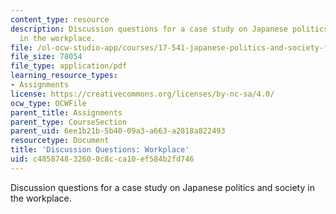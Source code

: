 ```yaml
---
content_type: resource
description: Discussion questions for a case study on Japanese politics and society
  in the workplace.
file: /ol-ocw-studio-app/courses/17-541-japanese-politics-and-society-fall-2008/c485874832600c8cca10ef584b2fd746_questions4.pdf
file_size: 78054
file_type: application/pdf
learning_resource_types:
- Assignments
license: https://creativecommons.org/licenses/by-nc-sa/4.0/
ocw_type: OCWFile
parent_title: Assignments
parent_type: CourseSection
parent_uid: 6ee1b21b-5b40-09a3-a663-a2818a822493
resourcetype: Document
title: 'Discussion Questions: Workplace'
uid: c4858748-3260-0c8c-ca10-ef584b2fd746
---
```

Discussion questions for a case study on Japanese politics and society in the workplace.
